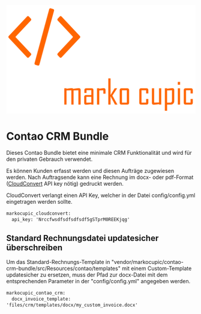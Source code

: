 ![Alt text](src/Resources/public/logo.png?raw=true "logo")


# Contao CRM Bundle
Dieses Contao Bundle bietet eine minimale CRM Funktionalität und wird für den privaten Gebrauch verwendet. 

Es können Kunden erfasst werden und diesen Aufträge zugewiesen werden. 
Nach Auftragsende kann eine Rechnung im docx- oder pdf-Format ([CloudConvert](https://cloudconvert.com/api/v2#overview) API key nötig) gedruckt werden. 

CloudConvert verlangt einen API Key, welcher in der Datei config/config.yml eingetragen werden sollte.
 
```
markocupic_cloudconvert:
  api_key: 'Nrccfwsdfsdfsdfsdf5gSTprM0REEKjqg'
```

## Standard Rechnungsdatei updatesicher überschreiben
Um das Standard-Rechnungs-Template in "vendor/markocupic/contao-crm-bundle/src/Resources/contao/templates"
mit einem Custom-Template updatesicher zu ersetzen, muss der Pfad zur docx-Datei mit dem entsprechenden Parameter in der "config/config.yml" angegeben werden.

```
markocupic_contao_crm:
  docx_invoice_template: 'files/crm/templates/docx/my_custom_invoice.docx'
```
